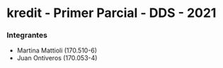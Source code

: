 # kredit - Primer Parcial - DDS - 2021

### Integrantes
* Martina Mattioli (170.510-6)
* Juan Ontiveros (170.053-4)
